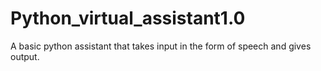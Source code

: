 # Python_virtual_assistant1.0
A basic python assistant that takes input in the form of speech and gives output.
